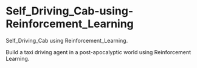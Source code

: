 # Self_Driving_Cab-using-Reinforcement_Learning
Self_Driving_Cab using Reinforcement_Learning.

Build a taxi driving agent in a post-apocalyptic world using Reinforcement Learning.

